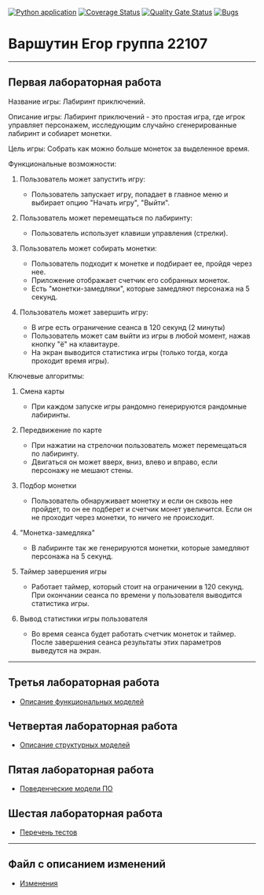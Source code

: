 [![Python application](https://github.com/EgorVarshutin22107/laughing-potato/actions/workflows/python-app.yml/badge.svg)](https://github.com/EgorVarshutin22107/laughing-potato/actions/workflows/python-app.yml)
[![Coverage Status](https://coveralls.io/repos/github/EgorVarshutin22107/laughing-potato/badge.svg?branch=main)](https://coveralls.io/github/EgorVarshutin22107/laughing-potato?branch=main)
[![Quality Gate Status](https://sonarcloud.io/api/project_badges/measure?project=EgorVarshutin22107_laughing-potato&metric=alert_status)](https://sonarcloud.io/summary/new_code?id=EgorVarshutin22107_laughing-potato)
[![Bugs](https://sonarcloud.io/api/project_badges/measure?project=EgorVarshutin22107_laughing-potato&metric=bugs)](https://sonarcloud.io/summary/new_code?id=EgorVarshutin22107_laughing-potato)

# Варшутин Егор группа 22107
--------------------------------------------------


## Первая лабораторная работа

Название игры: Лабиринт приключений.

Описание игры: Лабиринт приключений - это простая игра, где игрок управляет персонажем, исследующим случайно сгенерированные лабиринт и собиарет монетки.

Цель игры: Собрать как можно больше монеток за выделенное время.

Функциональные возможности:

1. Пользователь может запустить игру:
   - Пользователь запускает игру, попадает в главное меню и выбирает опцию "Начать игру", "Выйти".

2. Пользователь может перемещаться по лабиринту:
   - Пользователь использует клавиши управления (стрелки).

3. Пользователь может собирать монетки:
   - Пользователь подходит к монетке и подбирает ее, пройдя через нее.
   - Приложение отображает счетчик его собранных монеток.
   - Есть "монетки-замедляки", которые замедляют персонажа на 5 секунд.

4. Пользователь может завершить игру:
   - В игре есть ограничение сеанса в 120 секунд (2 минуты)
   - Пользователь может сам выйти из игры в любой момент, нажав кнопку "ё" на клавитауре.
   - На экран выводится статистика игры (только тогда, когда проходит время игры).

Ключевые алгоритмы:

1. Смена карты
   - При каждом запуске игры рандомно генерируются рандомные лабиринты.

2. Передвижение по карте
   - При нажатии на стрелочки пользователь может перемещаться по лабиринту.
   - Двигаться он может вверх, вниз, влево и вправо, если персонажу не мешают стены.

3. Подбор монетки
   - Пользователь обнаруживает монетку и если он сквозь нее пройдет, то он ее подберет и счетчик монет увеличится. Если он не проходит через монетки, то ничего не происходит.

4. "Монетка-замедляка"
   - В лабиринте так же генерируются монетки, которые замедляют персонажа на 5 секунд.

5. Таймер завершения игры 
   - Работает таймер, который стоит на ограничении в 120 секунд. При окончании сеанса по времени у пользователя выводится статистика игры.

6. Вывод статистики игры пользователя
   - Во время сеанса будет работать счетчик монеток и таймер. После завершения сеанса результаты этих параметров выведутся на экран.
--------------------------------------------------


## Третья лабораторная работа

* [Описание функциональных моделей](docs/functions.md)

## Четвертая лабораторная работа

* [Описание структурных моделей](docs/struct.md)

## Пятая лабораторная работа

* [Поведенческие модели ПО](docs/behavior.md)

## Шестая лабораторная работа

* [Перечень тестов](docs/descriptions.md)
--------------------------------------------------

## Файл с описанием изменений

* [Изменения](docs/fix.md)